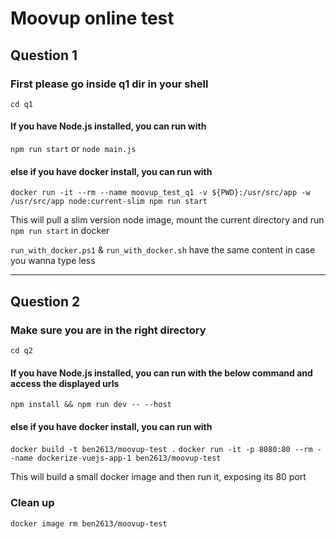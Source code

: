 # Moovup online test

## Question 1

### First please go inside q1 dir in your shell

`cd q1`

#### If you have Node.js installed, you can run with

`npm run start` or `node main.js`

#### else if you have docker install, you can run with

`docker run -it --rm --name moovup_test_q1 -v ${PWD}:/usr/src/app -w /usr/src/app node:current-slim npm run start`

This will pull a slim version node image, mount the current directory and run `npm run start` in docker

`run_with_docker.ps1` & `run_with_docker.sh` have the same content in case you wanna type less

---------------------------------------------------------------------------

## Question 2

### Make sure you are in the right directory

`cd q2`

#### If you have Node.js installed, you can run with the below command and access the displayed urls

`npm install && npm run dev -- --host`


#### else if you have docker install, you can run with

`docker build -t ben2613/moovup-test .`
`docker run -it -p 8080:80 --rm --name dockerize-vuejs-app-1 ben2613/moovup-test`

This will build a small docker image and then run it, exposing its 80 port

### Clean up
`docker image rm ben2613/moovup-test`
